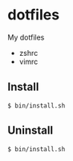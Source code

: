 # dotfiles

My dotfiles

- zshrc
- vimrc

## Install

```
$ bin/install.sh
```

## Uninstall

```
$ bin/install.sh
```
